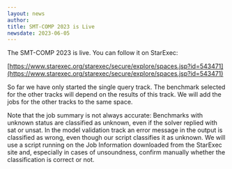 ```yaml
---
layout: news
author:
title: SMT-COMP 2023 is Live
newsdate: 2023-06-05
---
```

The SMT-COMP 2023 is live.  You can follow it on StarExec:

[https://www.starexec.org/starexec/secure/explore/spaces.jsp?id=543471](https://www.starexec.org/starexec/secure/explore/spaces.jsp?id=543471)

So far we have only started the single query track. The benchmark selected
for the other tracks will depend on the results of this track.  We will
add the jobs for the other tracks to the same space.

Note that the job summary is not always accurate:  Benchmarks with
unknown status are classified as unknown, even if the solver replied
with sat or unsat.  In the model validation track an error message in
the output is classified as wrong, even though our script classifies
it as unknown. We will use a script running on the Job Information
downloaded from the StarExec site and, especially in cases of
unsoundness, confirm manually whether the classification is correct or
not.
